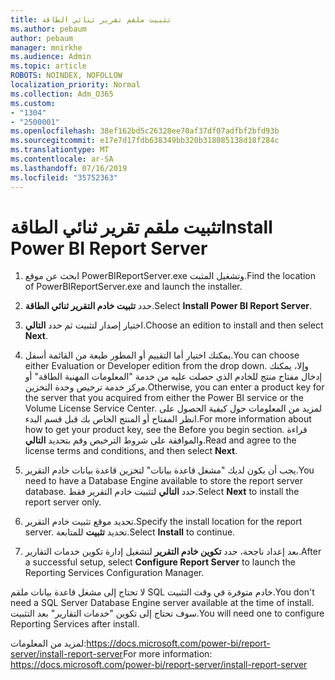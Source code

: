 ```yaml
---
title: تثبيت ملقم تقرير ثنائي الطاقة
ms.author: pebaum
author: pebaum
manager: mnirkhe
ms.audience: Admin
ms.topic: article
ROBOTS: NOINDEX, NOFOLLOW
localization_priority: Normal
ms.collection: Adm_O365
ms.custom:
- "1304"
- "2500001"
ms.openlocfilehash: 38ef162bd5c26328ee70af37df07adfbf2bfd93b
ms.sourcegitcommit: e17e7d17fdb638349bb320b318085138d18f284c
ms.translationtype: MT
ms.contentlocale: ar-SA
ms.lasthandoff: 07/16/2019
ms.locfileid: "35752363"
---
```

# <a name="install-power-bi-report-server"></a><span data-ttu-id="2540d-102">تثبيت ملقم تقرير ثنائي الطاقة</span><span class="sxs-lookup"><span data-stu-id="2540d-102">Install Power BI Report Server</span></span>

1. <span data-ttu-id="2540d-103">ابحث عن موقع PowerBIReportServer.exe وتشغيل المثبت.</span><span class="sxs-lookup"><span data-stu-id="2540d-103">Find the location of PowerBIReportServer.exe and launch the installer.</span></span>

2. <span data-ttu-id="2540d-104">حدد **تثبيت خادم التقرير ثنائي الطاقة**.</span><span class="sxs-lookup"><span data-stu-id="2540d-104">Select **Install Power BI Report Server**.</span></span>

3. <span data-ttu-id="2540d-105">اختيار إصدار لتثبيت ثم حدد **التالي**.</span><span class="sxs-lookup"><span data-stu-id="2540d-105">Choose an edition to install and then select **Next**.</span></span>

4. <span data-ttu-id="2540d-106">يمكنك اختيار أما التقييم أو المطور طبعة من القائمة أسفل.</span><span class="sxs-lookup"><span data-stu-id="2540d-106">You can choose either Evaluation or Developer edition from the drop down.</span></span>  <span data-ttu-id="2540d-107">وإلا، يمكنك إدخال مفتاح منتج للخادم الذي حصلت عليه من خدمة "المعلومات المهنية الطاقة" أو مركز خدمة ترخيص وحدة التخزين.</span><span class="sxs-lookup"><span data-stu-id="2540d-107">Otherwise, you can enter a product key for the server that you acquired from either the Power BI service or the Volume License Service Center.</span></span> <span data-ttu-id="2540d-108">لمزيد من المعلومات حول كيفية الحصول على انظر المفتاح أو المنتج الخاص بك قبل قسم البدء.</span><span class="sxs-lookup"><span data-stu-id="2540d-108">For more information about how to get your product key, see the Before you begin section.</span></span> <span data-ttu-id="2540d-109">قراءة والموافقة على شروط الترخيص وقم بتحديد **التالي**.</span><span class="sxs-lookup"><span data-stu-id="2540d-109">Read and agree to the license terms and conditions, and then select **Next**.</span></span>

5. <span data-ttu-id="2540d-110">يجب أن يكون لديك "مشغل قاعدة بيانات" لتخزين قاعدة بيانات خادم التقرير.</span><span class="sxs-lookup"><span data-stu-id="2540d-110">You need to have a Database Engine available to store the report server database.</span></span> <span data-ttu-id="2540d-111">حدد **التالي** لتثبيت خادم التقرير فقط.</span><span class="sxs-lookup"><span data-stu-id="2540d-111">Select **Next** to install the report server only.</span></span>

6. <span data-ttu-id="2540d-112">تحديد موقع تثبيت خادم التقرير.</span><span class="sxs-lookup"><span data-stu-id="2540d-112">Specify the install location for the report server.</span></span> <span data-ttu-id="2540d-113">تحديد **تثبيت** للمتابعة.</span><span class="sxs-lookup"><span data-stu-id="2540d-113">Select **Install** to continue.</span></span>

7. <span data-ttu-id="2540d-114">بعد إعداد ناجحة، حدد **تكوين خادم التقرير** لتشغيل إدارة تكوين خدمات التقارير.</span><span class="sxs-lookup"><span data-stu-id="2540d-114">After a successful setup, select **Configure Report Server** to launch the Reporting Services Configuration Manager.</span></span>

<span data-ttu-id="2540d-115">لا تحتاج إلى مشغل قاعدة بيانات ملقم SQL خادم متوفرة في وقت التثبيت.</span><span class="sxs-lookup"><span data-stu-id="2540d-115">You don't need a SQL Server Database Engine server available at the time of install.</span></span> <span data-ttu-id="2540d-116">سوف تحتاج إلى تكوين "خدمات التقارير" بعد التثبيت.</span><span class="sxs-lookup"><span data-stu-id="2540d-116">You will need one to configure Reporting Services after install.</span></span>

<span data-ttu-id="2540d-117">لمزيد من المعلومات:https://docs.microsoft.com/power-bi/report-server/install-report-server</span><span class="sxs-lookup"><span data-stu-id="2540d-117">For more information: https://docs.microsoft.com/power-bi/report-server/install-report-server</span></span>
